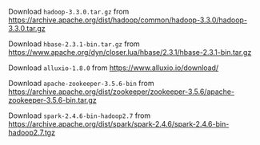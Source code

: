 Download `hadoop-3.3.0.tar.gz` from https://archive.apache.org/dist/hadoop/common/hadoop-3.3.0/hadoop-3.3.0.tar.gz

Download `hbase-2.3.1-bin.tar.gz` from https://www.apache.org/dyn/closer.lua/hbase/2.3.1/hbase-2.3.1-bin.tar.gz

Download `alluxio-1.8.0` from https://www.alluxio.io/download/

Download `apache-zookeeper-3.5.6-bin` from https://archive.apache.org/dist/zookeeper/zookeeper-3.5.6/apache-zookeeper-3.5.6-bin.tar.gz

Download `spark-2.4.6-bin-hadoop2.7` from https://archive.apache.org/dist/spark/spark-2.4.6/spark-2.4.6-bin-hadoop2.7.tgz
